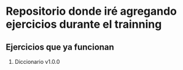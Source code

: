 # Repositorio donde iré agregando ejercicios durante el trainning
## Ejercicios que ya funcionan
1. Diccionario v1.0.0

